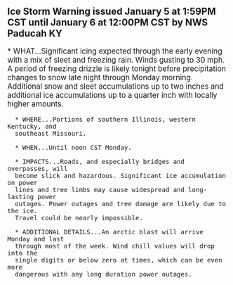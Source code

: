 <p>
   <h2>Ice Storm Warning issued January 5 at 1:59PM CST until January 6 at 12:00PM CST by NWS Paducah KY</h2>
   <div style="font-size:120%">* WHAT...Significant icing expected through the early evening with a
      mix of sleet and freezing rain. Winds gusting to 30 mph. A period
      of freezing drizzle is likely tonight before precipitation changes
      to snow late night through Monday morning. Additional snow and
      sleet accumulations up to two inches and additional ice
      accumulations up to a quarter inch with locally higher amounts.
      
      * WHERE...Portions of southern Illinois, western Kentucky, and
      southeast Missouri.
      
      * WHEN...Until noon CST Monday.
      
      * IMPACTS...Roads, and especially bridges and overpasses, will
      become slick and hazardous. Significant ice accumulation on power
      lines and tree limbs may cause widespread and long-lasting power
      outages. Power outages and tree damage are likely due to the ice.
      Travel could be nearly impossible.
      
      * ADDITIONAL DETAILS...An arctic blast will arrive Monday and last
      through most of the week. Wind chill values will drop into the
      single digits or below zero at times, which can be even more
      dangerous with any long duration power outages.
   </div>
</p>